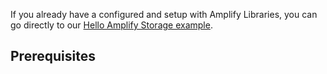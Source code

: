 <amplify-callout warning>

If you already have a configured and setup with Amplify Libraries, you can go directly to our [Hello Amplify Storage example](~/lib/storage/getting-started.md).

</amplify-callout>

## Prerequisites

<inline-fragment platform="ios" src="~/lib/getting-started-amplify/fragments/ios/02_preReq.md"></inline-fragment>
<inline-fragment platform="android" src="~/lib/getting-started-amplify/fragments/android/02_preReq.md"></inline-fragment>

